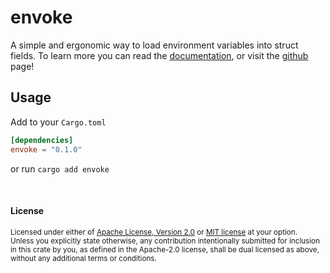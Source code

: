# envoke

A simple and ergonomic way to load environment variables into struct fields. To learn more you can read the [documentation](https://docs.rs/envoke), or visit the [github](https://github.com/sbr075/envoke-rs) page!

## Usage
Add to your `Cargo.toml`
```toml
[dependencies]
envoke = "0.1.0"
```

or run `cargo add envoke`

</br>

#### License

<sup>
Licensed under either of <a href="LICENSE-APACHE">Apache License, Version
2.0</a> or <a href="LICENSE-MIT">MIT license</a> at your option.
</sup>

</br>

<sub>
Unless you explicitly state otherwise, any contribution intentionally submitted for inclusion in this crate by you, as defined in the Apache-2.0 license, shall be dual licensed as above, without any additional terms or conditions.
</sub>